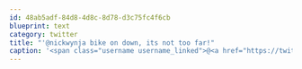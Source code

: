 ```yaml
---
id: 48ab5adf-84d8-4d8c-8d78-d3c75fc4f6cb
blueprint: text
category: twitter
title: "'@nickwynja bike on down, its not too far!"
caption: '<span class="username username_linked">@<a href="https://twitter.com/nickwynja" title="Nick Wynja">nickwynja</a></span> bike on down, its not too far!'
---
```

